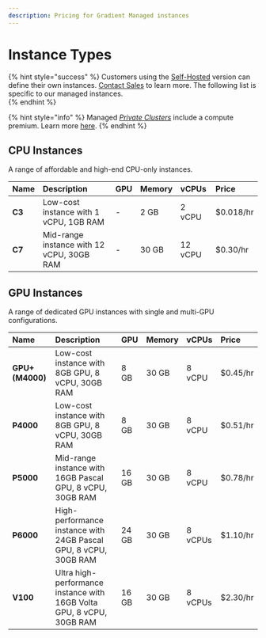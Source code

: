 ```yaml
---
description: Pricing for Gradient Managed instances
---
```


# Instance Types

{% hint style="success" %}
Customers using the [Self-Hosted](../../gradient-private-cloud/about/) version can define their own instances. [Contact Sales](https://info.paperspace.com/contact-sales) to learn more.  The following list is specific to our managed instances.  
{% endhint %}

{% hint style="info" %}
Managed [_Private Clusters_](../../gradient-private-cloud/about/) include a compute premium. Learn more [here](https://gradient.paperspace.com/private-cluster-utilization-premium). 
{% endhint %}

## CPU Instances

A range of affordable and high-end CPU-only instances.

| Name | Description | GPU | Memory | vCPUs | Price |
| :--- | :--- | :--- | :--- | :--- | :--- |
| **C3** | Low-cost instance with 1 vCPU, 1GB RAM | - | 2 GB | 2 vCPU | $0.018/hr |
| **C7** | Mid-range instance with 12 vCPU, 30GB RAM | - | 30 GB | 12 vCPU | $0.30/hr |

## GPU Instances

A range of dedicated GPU instances with single and multi-GPU configurations.

| Name | Description | GPU | Memory | vCPUs | Price |
| :--- | :--- | :--- | :--- | :--- | :--- |
| **GPU+ \(M4000\)** | Low-cost instance with 8GB GPU, 8 vCPU, 30GB RAM | 8 GB | 30 GB | 8 vCPU | $0.45/hr |
| **P4000** | Low-cost instance with 8GB GPU, 8 vCPU, 30GB RAM | 8 GB | 30 GB | 8 vCPU | $0.51/hr |
| **P5000** | Mid-range instance with 16GB Pascal GPU, 8 vCPU, 30GB RAM | 16 GB | 30 GB | 8 vCPU | $0.78/hr |
| **P6000** | High-performance instance with 24GB Pascal GPU, 8 vCPU, 30GB RAM | 24 GB | 30 GB | 8 vCPUs | $1.10/hr |
| **V100** | Ultra high-performance instance with 16GB Volta GPU, 8 vCPU, 30GB RAM | 16 GB | 30 GB | 8 vCPUs | $2.30/hr |

